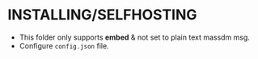 # INSTALLING/SELFHOSTING
- This folder only supports **embed** & not set to plain text massdm msg.
- Configure `config.json` file.